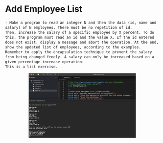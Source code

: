 # Add Employee List

    - Make a program to read an integer N and then the data (id, name and salary) of N employees. There must be no repetition of id.
    Then, increase the salary of a specific employee by X percent. To do this, the program must read an id and the value X. If the id entered does not exist, display a message and abort the operation. At the end, show the updated list of employees, according to the examples.
    Remember to apply the encapsulation technique to prevent the salary from being changed freely. A salary can only be increased based on a given percentage increase operation.
    This is a list exercise.

<p align="center">
  <img src="./screenshots/example1.png" width="350" title="Console">
</p>
